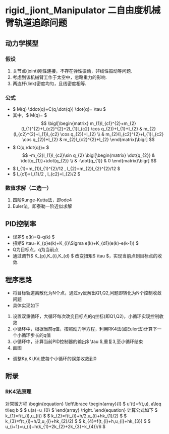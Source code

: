 # rigid_jiont_Manipulator 二自由度机械臂轨道追踪问题
## 动力学模型 
### 假设 
1. 关节点(joint)刚性连接，不存在弹性振动，非线性振动等问题. 
2. 考虑到该机械臂工作于太空中，忽略重力的影响. 
3. 两连杆(link)密度均匀，且线密度相等.
### 公式 
- $ M(q) \ddot{q}+C(q,\dot{q}) \dot{q}= \tau $ 
- 其中，$ M(q)= $ 
$$ 
\bigl[\begin{matrix}
m_{1}l_{c1}^{2}+m_{2}(l_{1}^{2}+l_{c2}^{2}+2l_{1}l_{c2} \cos q_{2})+I_{1}+I_{2} & m_{2}(l_{c2}^{2}+l_{1}l_{c2} \cos q_{2})+I_{2} 
\\ &
m_{2}(l_{c2}^{2}+l_{1}l_{c2} \cos q_{2})+I_{2} & m_{2}l_{c2}^{2}+I_{2} 
\end{matrix}\bigr] 
$$ 
- $ C(q,\dot{q})=  $ 
$$
-m_{2}l_{1}l_{c2}\sin q_{2}
\bigl[\begin{matrix}
\dot{q_{2}} & \dot{q_{1}}+\dot{q_{2}} \\ & -\dot{q_{1}} & 0
\end{matrix}\bigr] 
$$
- $ I_{1}=m_{1}l_{1}^{2}/12 , I_{2}=m_{2}l_{2}^{2}/12 $
- $ l_{c1}=l_{1}/2 , l_{c2}=l_{2}/2 $
### 数值求解（二选一）
1. 四阶Runge-Kutta法，即ode4
2. Euler法，即泰勒一阶近似求解
## PID控制率 
- 误差$ e(k)=Q-q(k) $
- 扭矩$ \tau=K_{p}e(k)+K_{i}\Sigma e(k)+K_{d1}(e(k)-e(k-1)) $
- Q为目标点，q为当前点
- 通过调节$ K_{p},K_{i},K_{d} $ 改变扭矩$ \tau $，实现当前点到目标点的收敛.
## 程序思路
- 将目标轨道离散化为N个点，通过xy反解出Q1,Q2,问题即转化为N个控制收敛问题
- 具体实现如下
1. 设置双重循环，大循环每次改变目标点的q坐标(即Q1,Q2)，小循环实现控制收敛
2. 小循环中，根据当前q值，按照动力学方程，利用RK4法(或Euler法)计算下一个小循环步长的q值
3. 小循环中，计算当前PID控制器的输出$ \tau $,重复3,至小循环结束
4. 画图
- 调整Kp,Ki,Kd,使每个小循环的误差收敛到0
## 附录
### RK4法原理
对常微方程
\begin{equation}
\left\lbrace 
\begin{array}{l}
$ u'(t)=f(t,u), a\leq t\leq b $
$ u(a)=u_{0} $
\end{array}
\right. 
\end{equation}
计算公式如下
$ k_{1}=f(t_{i},u_{i}) $
$ k_{2}=f(t_{i}+h/2,u_{i}+hk_{1}/2) $
$ k_{3}=f(t_{i}+h/2,u_{i}+hk_{2}/2) $
$ k_{4}=f(t_{i}+h,u_{i}+hk_{3}) $
$ u_{i+1}=u_{i}+h(k_{1}+2k_{2}+2k_{3}+k_{4})/6 $

